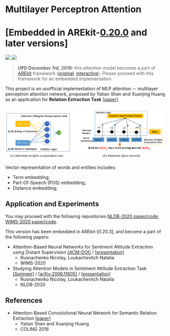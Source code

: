 # Multilayer Perceptron Attention 

# [Embedded in AREkit-[0.20.0](https://github.com/nicolay-r/AREkit/blob/0.20.0-nldb-rc/networks/attention/architectures/mlp.py) and later versions]
![](https://img.shields.io/badge/Python-3.6-brightgreen.svg)
![](https://img.shields.io/badge/TensorFlow-1.14.0-yellowgreen.svg)

> **UPD December 7rd, 2019:** this attention model becomes a part of 
[AREkit](https://github.com/nicolay-r/AREkit) framework
([original](https://github.com/nicolay-r/AREkit/blob/0.20.3-wims-rc/contrib/networks/attention/architectures/mlp.py),
[interactive](https://github.com/nicolay-r/AREkit/blob/0.20.3-wims-rc/contrib/networks/attention/architectures/mlp_interactive.py)). 
Please proceed with this framework for an embedded implementation.

This project is an unofficial implementation of MLP attention -- multilayer perceptron 
attention network, proposed by Yatian Shen and Xuanjing Huang 
as an application for **Relation Extraction Task**
[[paper](https://www.aclweb.org/anthology/C16-1238)].

![alt text](images/attention.png)

Vector representation of words and entities includes:
* Term embedding;
* Part-Of-Speech (POS) embedding;
* Distance embedding;

## Application and Experiments
You may proceed with the following repositories
[NLDB-2020 paper/code](https://github.com/nicolay-r/attitude-extraction-with-attention);
[WIMS-2020 paper/code](https://github.com/nicolay-r/attitude-extraction-with-attention-and-ds).

This version has been embedded in AREkit-[0.20.3], and become a part of the following papers:

* Attention-Based Neural Networks for Sentiment Attitude Extraction using Distant Supervision 
[[ACM-DOI]](https://doi.org/10.1145/3405962.3405985) /
[[presentation]](docs/wims_2020_slides.pdf)
    * Rusnachenko Nicolay, Loukachevitch Natalia
    * WIMS-2020
* Studying Attention Models in Sentiment Attitude Extraction Task 
[[Springer]](https://doi.org/10.1007/978-3-030-51310-8_15) /
[[arXiv:2006.11605]](https://arxiv.org/abs/2006.11605) /
[[presentaiton]](docs/nldb_2020_slides.pdf)
    * Rusnachenko Nicolay, Loukachevitch Natalia
    * NLDB-2020

## References
* Attention-Based Convolutional Neural Network for Semantic Relation Extraction [[paper]](http://www.aclweb.org/anthology/C16-1238)
	* Yatian Shen and Xuanjing Huang
	* COLING 2016
